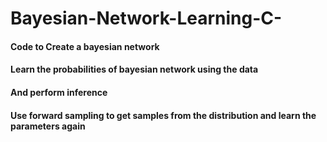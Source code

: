 # Bayesian-Network-Learning-C-

#### Code to Create a bayesian network
#### Learn the probabilities of bayesian network using the data
#### And perform inference
#### Use forward sampling to get samples from the distribution and learn the parameters again
